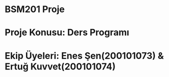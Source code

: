 # BSM201 Proje
# Proje Konusu: Ders Programı
# Ekip Üyeleri: Enes Şen(200101073) & Ertuğ Kuvvet(200101074)
